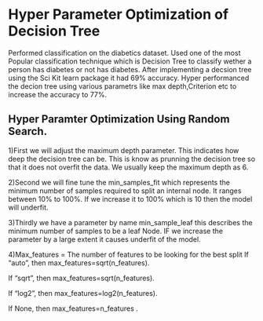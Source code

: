 # Hyper Parameter Optimization of Decision Tree 
Performed classification on the diabetics dataset. Used one of the most Popular classification technique which is Decision Tree to classify wether a person has diabetes or not has diabetes. After implementing a decsion tree using the Sci Kit learn package it had 69% accuracy. Hyper performanced the decion tree using various parametrs like max depth,Criterion etc to increase the accuracy to 77%.
## Hyper Paramter Optimization Using Random Search.
1)First we will adjust the maximum depth parameter. This indicates how deep the decision tree can be. This is know as prunning the decision tree so that it does not overfit the data. We usually keep the maximum depth as 6.

2)Second we will fine tune the min_samples_fit which represents the minimum number of samples required to split an internal node. It ranges between 10% to 100%. If we increase it to 100% which is 10 then the model will underfit.

3)Thirdly we have a parameter by name min_sample_leaf this describes the minimum number of samples to be a leaf Node. IF we increase the parameter by a large extent it causes underfit of the model.

4)Max_features = The number of features to be looking for the best split
If “auto”, then max_features=sqrt(n_features).

If “sqrt”, then max_features=sqrt(n_features).

If “log2”, then max_features=log2(n_features).

If None, then max_features=n_features .
